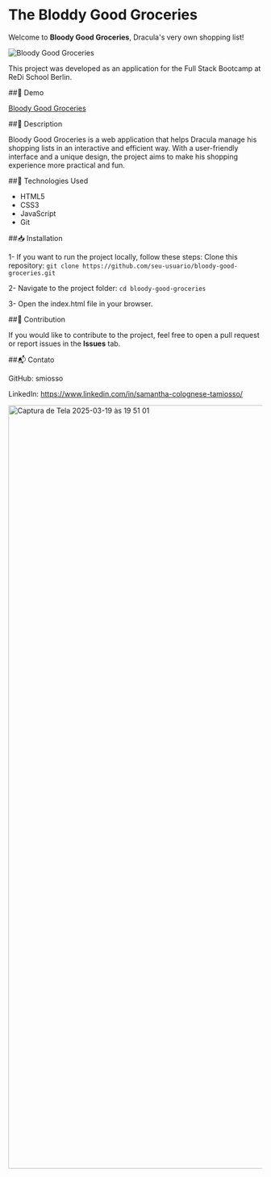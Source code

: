 # The Bloddy Good Groceries

Welcome to **Bloody Good Groceries**, Dracula's very own shopping list!

![Bloody Good Groceries](https://smiosso.github.io/bloody-good-groceries/conver.png)


This project was developed as an application for the Full Stack Bootcamp at ReDi School Berlin.

##🔗 Demo

[Bloody Good Groceries](https://smiosso.github.io/bloody-good-groceries/)

##📌 Description

Bloody Good Groceries is a web application that helps Dracula manage his shopping lists in an interactive and efficient way. With a user-friendly interface and a unique design, the project aims to make his shopping experience more practical and fun.

##🚀 Technologies Used

- HTML5
- CSS3
- JavaScript
- Git

##📥 Installation

1- If you want to run the project locally, follow these steps:
Clone this repository:
`git clone https://github.com/seu-usuario/bloody-good-groceries.git`

2- Navigate to the project folder:
`cd bloody-good-groceries`

3- Open the index.html file in your browser.

##📌 Contribution

If you would like to contribute to the project, feel free to open a pull request or report issues in the **Issues** tab.

##📬 Contato

GitHub: smiosso

LinkedIn: https://www.linkedin.com/in/samantha-colognese-tamiosso/

<img width="1515" alt="Captura de Tela 2025-03-19 às 19 51 01" src="https://github.com/user-attachments/assets/f3c5bbfc-1bc9-4416-b4a5-b75eb548e96b" />
